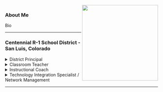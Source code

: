 <img align="right" width="250" src="https://avatars0.githubusercontent.com/u/7614769?s=400&v=4">

### About Me
Bio


---

### Centennial R-1 School District - San Luis, Colorado
<details>
  <summary>
    District Principal 
  </summary>
<p>
2017-
</p>
</details>

<details>
  <summary>
    Classroom Teacher
  </summary>
<p>

    July 2006 - Sept. 2017
    ##### High School
     - Integrated Math 1 / Algebra 1
     - Integrated Math 2 / Geometry
     - Integrated Math 3 / Algebra 2
     - PreCalculus    
     - AP Computer Science
     - Elective ngineering Drafting and Design
     - Biology
     - Economics
     - Agricultural Science

     ###### Curriculum
     * Eureka Mathematics
     * CS50

    ##### Middle School
     * 6th Grade Mathematics
     * 7th Grade Mathematics
     * 8th Grade Mathematics
     * 7th Grade Science
     * 8th Grade Scienc

     ###### Curriculum     
     * Eureka Math
</p>
</details>

<details>
  <summary>
    Instructional Coach
    
  </summary>
<p>

  2013-2016
  K-8 Mathematics

</p>
</details>

<details>
  <summary>
    Technology Integration Specialist / Network Management
    
  </summary>
<p>

  

</p>
</details>

---





